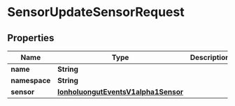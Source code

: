 

# SensorUpdateSensorRequest


## Properties

Name | Type | Description | Notes
------------ | ------------- | ------------- | -------------
**name** | **String** |  |  [optional]
**namespace** | **String** |  |  [optional]
**sensor** | [**IonholuongutEventsV1alpha1Sensor**](IonholuongutEventsV1alpha1Sensor.md) |  |  [optional]




